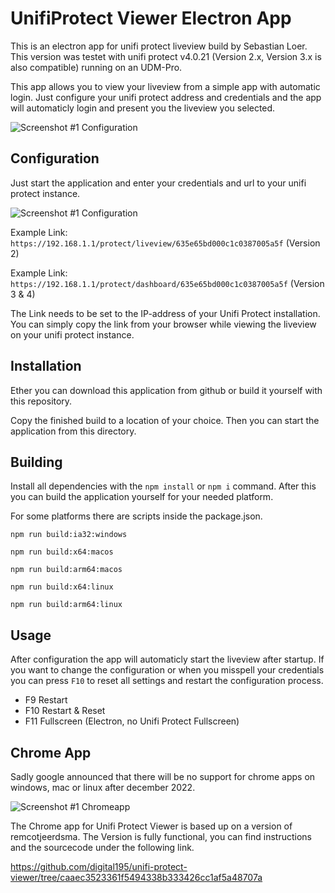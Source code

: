 # UnifiProtect Viewer Electron App

This is an electron app for unifi protect liveview build by Sebastian Loer. This version was testet with unifi protect v4.0.21 (Version 2.x, Version 3.x is also compatible) running on an UDM-Pro. 

This app allows you to view your liveview from a simple app with automatic login. Just configure your unifi protect address and credentials and the app will automaticly login and present you the liveview you selected.

![Screenshot #1 Configuration](screenshots/liveview-v3.png)

## Configuration

Just start the application and enter your credentials and url to your unifi protect instance.

![Screenshot #1 Configuration](screenshots/configuration.png)

Example Link: `https://192.168.1.1/protect/liveview/635e65bd000c1c0387005a5f` (Version 2)

Example Link: `https://192.168.1.1/protect/dashboard/635e65bd000c1c0387005a5f` (Version 3 & 4)

The Link needs to be set to the IP-address of your Unifi Protect installation. You can simply copy the link from your browser while viewing the liveview on your unifi protect instance.

## Installation

Ether you can download this application from github or build it yourself with this repository.

Copy the finished build to a location of your choice. Then you can start the application from this directory.

## Building

Install all dependencies with the `npm install` or `npm i` command. After this you can build the application yourself for your needed platform.

For some platforms there are scripts inside the package.json.
 
`npm run build:ia32:windows`

`npm run build:x64:macos`

`npm run build:arm64:macos`

`npm run build:x64:linux`

`npm run build:arm64:linux`

## Usage

After configuration the app will automaticly start the liveview after startup. If you want to change the configuration or when you misspell your credentials you can press `F10` to reset all settings and restart the configuration process.

- F9 Restart
- F10 Restart & Reset
- F11 Fullscreen (Electron, no Unifi Protect Fullscreen)

## Chrome App

Sadly google announced that there will be no support for chrome apps on windows, mac or linux after december 2022.

![Screenshot #1 Chromeapp](screenshots/chrome-app.png)

The Chrome app for Unifi Protect Viewer is based up on a version of remcotjeerdsma. The Version is fully functional, you can find instructions and the sourcecode under the following link.

https://github.com/digital195/unifi-protect-viewer/tree/caaec3523361f5494338b333426cc1af5a48707a